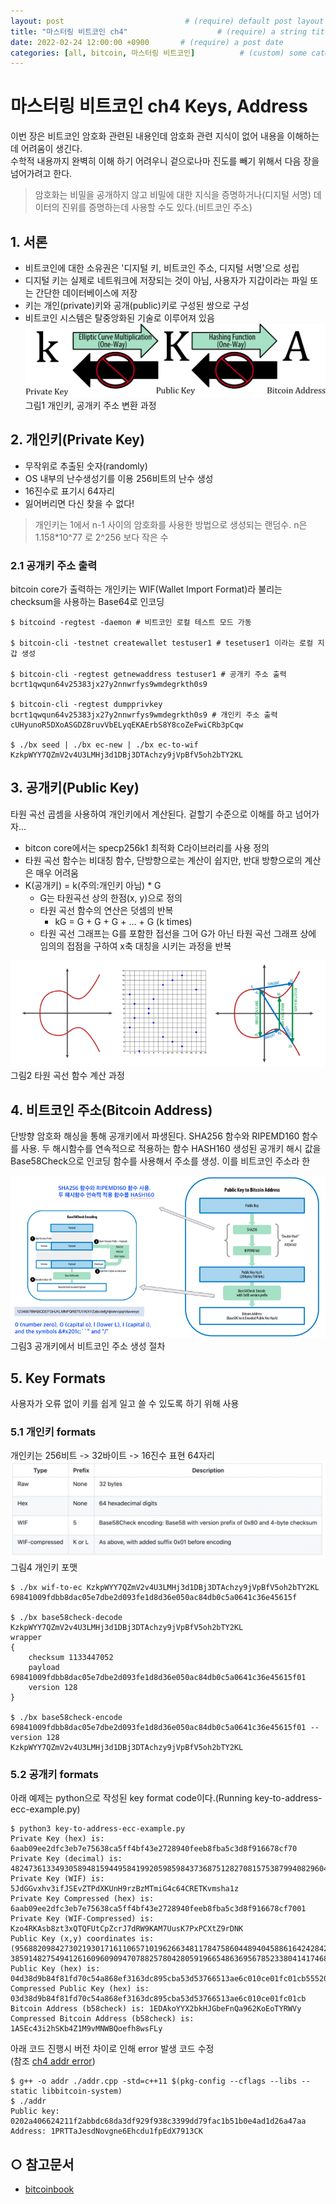 ```yaml
---
layout: post                           # (require) default post layout
title: "마스터링 비트코인 ch4"                    # (require) a string title
date: 2022-02-24 12:00:00 +0900       # (require) a post date
categories: [all, bitcoin, 마스터링 비트코인]          # (custom) some categories, but makesure these categories already exists inside path of `category/`
---
```


# 마스터링 비트코인 ch4 Keys, Address
이번 장은 비트코인 암호화 관련된 내용인데 암호화 관련 지식이 없어 내용을 이해하는데 어려움이 생긴다.  
수학적 내용까지 완벽히 이해 하기 어려우니 겉으로나마 진도를 빼기 위해서 다음 장을 넘어가려고 한다.     
> 암호화는 비밀을 공개하지 않고 비밀에 대한 지식을 증명하거나(디지털 서명) 데이터의 진위를 증명하는데 사용할 수도 있다.(비트코인 주소)

## 1. 서론
* 비트코인에 대한 소유권은 '디지털 키, 비트코인 주소, 디지털 서명'으로 성립  
* 디지털 키는 실제로 네트워크에 저장되는 것이 아님, 사용자가 지갑이라는 파일 또는 간단한 데이터베이스에 저장  
* 키는 개인(private)키와 공개(public)키로 구성된 쌍으로 구성  
* 비트코인 시스템은 탈중앙화된 기술로 이루어져 있음  
![그림1](https://raw.githubusercontent.com/hanscom95/hanscom95.github.io/master/static/img/_posts/bitcoinbook_ch4_1.png)
그림1 개인키, 공개키 주소 변환 과정


## 2. 개인키(Private Key)
* 무작위로 추출된 숫자(randomly)
* OS 내부의 난수생성기를 이용 256비트의 난수 생성
* 16진수로 표기시 64자리
* 잃어버리면 다신 찾을 수 없다!
> 개인키는 1에서 n-1 사이의 암호화를 사용한 방법으로 생성되는 랜덤수. n은 1.158*10^77 로 2^256 보다 작은 수

### 2.1 공개키 주소 출력
bitcoin core가 출력하는 개인키는 WIF(Wallet Import Format)라 불리는 checksum을 사용하는 Base64로 인코딩 
```
$ bitcoind -regtest -daemon # 비트코인 로컬 테스트 모드 가동

$ bitcoin-cli -testnet createwallet testuser1 # tesetuser1 이라는 로컬 지갑 생성

$ bitcoin-cli -regtest getnewaddress testuser1 # 공개키 주소 출력
bcrt1qwqun64v25383jx27y2nnwrfys9wmdegrkth0s9

$ bitcoin-cli -regtest dumpprivkey bcrt1qwqun64v25383jx27y2nnwrfys9wmdegrkth0s9 # 개인키 주소 출력
cUHyunoR5DXoASGDZ8ruvVbELyqEKAErbS8Y8coZeFwiCRb3pCqw

$ ./bx seed | ./bx ec-new | ./bx ec-to-wif
KzkpWYY7QZmV2v4U3LMHj3d1DBj3DTAchzy9jVpBfV5oh2bTY2KL
```

## 3. 공개키(Public Key)
타원 곡선 곱셈을 사용하여 개인키에서 계산된다. 겉할기 수준으로 이해를 하고 넘어가자...
* bitcon core에서는 specp256k1 최적화 C라이브러리를 사용 정의
* 타원 곡선 함수는 비대칭 함수, 단방향으로는 계산이 쉽지만, 반대 방향으로의 계산은 매우 어려움
* K(공개키) = k(주의:개인키 아님) * G
  * G는 타원곡선 상의 한점(x, y)으로 정의
  * 타원 곡선 함수의 연산은 덧셈의 반복 
    * kG = G + G + G + … + G (k times)
  * 타원 곡선 그래프는 G를 포함한 접선을 그어 G가 아닌 타원 곡선 그래프 상에 임의의 접점을 구하여 x축 대칭을 시키는 과정을 반복

![그림2](https://raw.githubusercontent.com/hanscom95/hanscom95.github.io/master/static/img/_posts/bitcoinbook_ch4_2.png)
그림2 타원 곡선 함수 계산 과정

## 4. 비트코인 주소(Bitcoin Address)
단방향 암호화 해싱을 통해 공개키에서 파생된다.
SHA256 함수와 RIPEMD160 함수를 사용. 두 해시함수를 연속적으로 적용하는 함수 HASH160
생성된 공개키 해시 값을 Base58Check으로 인코딩 함수를 사용해서 주소를 생성. 이를 비트코인 주소라 한


![그림3](https://raw.githubusercontent.com/hanscom95/hanscom95.github.io/master/static/img/_posts/bitcoinbook_ch4_3.png)  
그림3 공개키에서 비트코인 주소 생성 절차 

## 5. Key Formats
사용자가 오류 없이 키를 쉽게 일고 쓸 수 있도록 하기 위해 사용  
### 5.1 개인키 formats
개인키는 256비트 -> 32바이트 -> 16진수 표현 64자리   
![그림4](https://raw.githubusercontent.com/hanscom95/hanscom95.github.io/master/static/img/_posts/bitcoinbook_ch4_4.png)  
그림4 개인키 포맷

```
$ ./bx wif-to-ec KzkpWYY7QZmV2v4U3LMHj3d1DBj3DTAchzy9jVpBfV5oh2bTY2KL
69841009fdbb8dac05e7dbe2d093fe1d8d36e050ac84db0c5a0641c36e45615f

$ ./bx base58check-decode KzkpWYY7QZmV2v4U3LMHj3d1DBj3DTAchzy9jVpBfV5oh2bTY2KL
wrapper
{
    checksum 1133447052
    payload 69841009fdbb8dac05e7dbe2d093fe1d8d36e050ac84db0c5a0641c36e45615f01
    version 128
}

$ ./bx base58check-encode 69841009fdbb8dac05e7dbe2d093fe1d8d36e050ac84db0c5a0641c36e45615f01 --version 128
KzkpWYY7QZmV2v4U3LMHj3d1DBj3DTAchzy9jVpBfV5oh2bTY2KL
```
### 5.2 공개키 formats

아래 예제는 python으로 작성된 key format code이다.(Running key-to-address-ecc-example.py)
```
$ python3 key-to-address-ecc-example.py
Private Key (hex) is:  6aab09ee2dfc3eb7e75638ca5ff4bf43e2728940feeb8fba5c3d8f916678cf70
Private Key (decimal) is:  48247361334930589481594495841992059859843736875128270815753879940829604794224
Private Key (WIF) is:  5JdGGvxhv3ifJSEvZTPdXKUnH9rzBzMTmiG4c64CRETKvmsha1z
Private Key Compressed (hex) is:  6aab09ee2dfc3eb7e75638ca5ff4bf43e2728940feeb8fba5c3d8f916678cf7001
Private Key (WIF-Compressed) is:  Kzo4RKAsb8zt3xQTQFUtCpZcrJ7dRW9KAM7UusK7PxPCXtZ9rDNK
Public Key (x,y) coordinates is: (95688209842730219301716110657101962663481178475860448940458861642428423340491, 38591482754941261609609094707882578042805919665486369567852338041417468276141)
Public Key (hex) is: 04d38d9b84f81fd70c54a868ef3163dc895cba53d53766513ae6c010ce01fc01cb55520153fcdda15b8586752f589f161c1157e1d19fe57a3997a3f8e5bdc0edad
Compressed Public Key (hex) is: 03d38d9b84f81fd70c54a868ef3163dc895cba53d53766513ae6c010ce01fc01cb
Bitcoin Address (b58check) is: 1EDAkoYYX2bkHJGbeFnQa962KoEoTYRWVy
Compressed Bitcoin Address (b58check) is: 1A5Ec43i2hSKb4Z1M9vMNWBQoefh8wsFLy
```

아래 코드 진행시 버전 차이로 인해 error 발생 코드 수정  
(참조 [ch4 addr error](https://hanscom95.github.io/all/bitcoin/%EB%A7%88%EC%8A%A4%ED%84%B0%EB%A7%81%20%EB%B9%84%ED%8A%B8%EC%BD%94%EC%9D%B8/issue/2022/02/24/bitcoinbook_ch4_addr_code_issue.html))
```
$ g++ -o addr ./addr.cpp -std=c++11 $(pkg-config --cflags --libs --static libbitcoin-system)
$ ./addr
Public key: 0202a406624211f2abbdc68da3df929f938c3399dd79fac1b51b0e4ad1d26a47aa
Address: 1PRTTaJesdNovgne6Ehcdu1fpEdX7913CK
```

## ○ 참고문서
* [bitcoinbook](https://github.com/bitcoinbook/bitcoinbook/blob/develop/ch04.asciidoc)